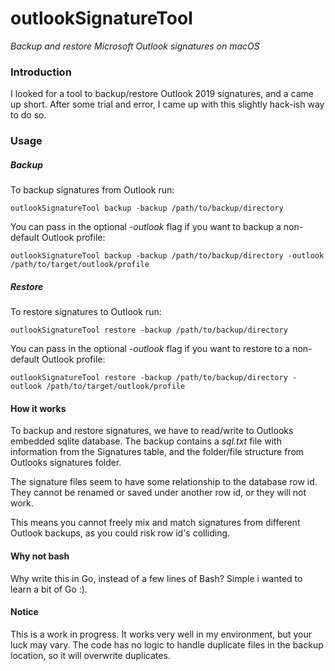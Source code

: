 # outlookSignatureTool
_Backup and restore Microsoft Outlook signatures on macOS_

### Introduction
I looked for a tool to backup/restore Outlook 2019 signatures, and a came up short. After some trial and error, I came up with this slightly hack-ish way to do so.

### Usage

##### Backup
To backup signatures from Outlook run:

`outlookSignatureTool backup -backup /path/to/backup/directory`

You can pass in the optional _-outlook_ flag if you want to backup a non-default Outlook profile:

`outlookSignatureTool backup -backup /path/to/backup/directory -outlook /path/to/target/outlook/profile`

##### Restore
To restore signatures to Outlook run:

`outlookSignatureTool restore -backup /path/to/backup/directory`

You can pass in the optional _-outlook_ flag if you want to restore to a non-default Outlook profile:

`outlookSignatureTool restore -backup /path/to/backup/directory -outlook /path/to/target/outlook/profile`

#### How it works
To backup and restore signatures, we have to read/write to Outlooks embedded sqlite database.
The backup contains a _sql.txt_ file with information from the Signatures table, and the folder/file structure from Outlooks signatures folder.

The signature files seem to have some relationship to the database row id. They cannot be renamed or saved under another row id, or they will not work.

This means you cannot freely mix and match signatures from different Outlook backups, as you could risk row id's colliding.

#### Why not bash
Why write this in Go, instead of a few lines of Bash? Simple i wanted to learn a bit of Go :).

#### Notice
This is a work in progress. It works very well in my environment, but your luck may vary. The code has no logic to handle duplicate files in the backup location, so it will overwrite duplicates.